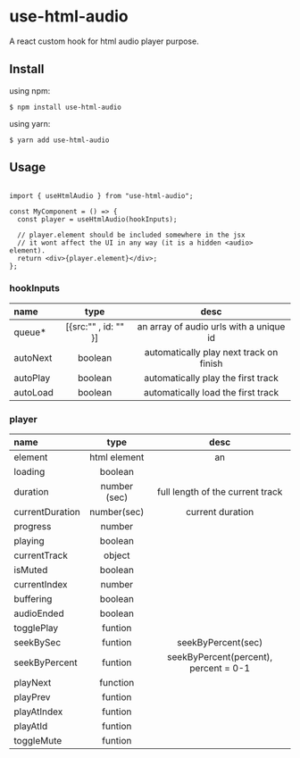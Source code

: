 # use-html-audio

A react custom hook for html audio player purpose.

## Install

using npm:

```
$ npm install use-html-audio
```

using yarn:

```
$ yarn add use-html-audio

```

## Usage

```

import { useHtmlAudio } from "use-html-audio";

const MyComponent = () => {
  const player = useHtmlAudio(hookInputs);

  // player.element should be included somewhere in the jsx
  // it wont affect the UI in any way (it is a hidden <audio> element).
  return <div>{player.element}</div>;
};

```

### hookInputs

| name     |         type         |                  desc                   |
| :------- | :------------------: | :-------------------------------------: |
| queue\*  | [{src:"" , id: "" }] | an array of audio urls with a unique id |
| autoNext |       boolean        | automatically play next track on finish |
| autoPlay |       boolean        |   automatically play the first track    |
| autoLoad |       boolean        |   automatically load the first track    |

### player

| name            |     type     |                     desc                     |
| :-------------- | :----------: | :------------------------------------------: |
| element         | html element | an <audio> tag that should be put in the jsx |
| loading         |   boolean    |                                              |
| duration        | number (sec) |       full length of the current track       |
| currentDuration | number(sec)  |               current duration               |
| progress        |    number    |                                              |
| playing         |   boolean    |                                              |
| currentTrack    |    object    |                                              |
| isMuted         |   boolean    |                                              |
| currentIndex    |    number    |                                              |
| buffering       |   boolean    |                                              |
| audioEnded      |   boolean    |                                              |
| togglePlay      |   funtion    |                                              |
| seekBySec       |   funtion    |              seekByPercent(sec)              |
| seekByPercent   |   funtion    |    seekByPercent(percent), percent = 0-1     |
| playNext        |   function   |
| playPrev        |   funtion    |                                              |
| playAtIndex     |   funtion    |                                              |
| playAtId        |   funtion    |                                              |
| toggleMute      |   funtion    |                                              |
